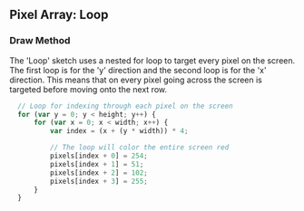 ## Pixel Array: Loop

### Draw Method
The 'Loop' sketch uses a nested for loop to target every pixel on the screen. The first loop is for the 'y' direction and the second loop is for the 'x' direction. This means that on every pixel going across the screen is targeted before moving onto the next row.

```js
  // Loop for indexing through each pixel on the screen
  for (var y = 0; y < height; y++) {
      for (var x = 0; x < width; x++) {
          var index = (x + (y * width)) * 4;

          // The loop will color the entire screen red
          pixels[index + 0] = 254;
          pixels[index + 1] = 51;
          pixels[index + 2] = 102;
          pixels[index + 3] = 255;
      }
  }
```

